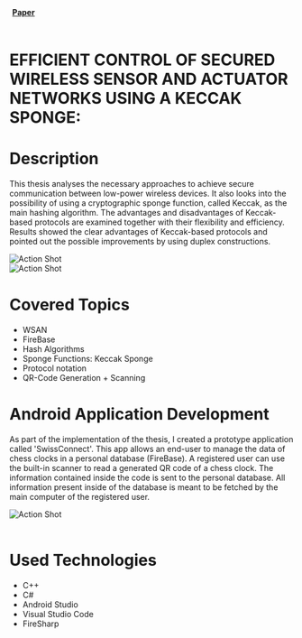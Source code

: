 
<script>
    import IoIosPaper from 'svelte-icons/io/IoIosPaper.svelte'
</script>
<div class="flex" style="padding-bottom:20px;">
    <div class="flex pr-5">
        <a href="https://drive.google.com/file/d/1PfuLqyZBIzoRbNhmeSyqPRWApe6lhxCn/view?usp=sharing" target="_blank" rel="no-referrer">
            <div class="flex items-center LinkWrapper">
                <div>
                <b style="padding-left:5px; padding-right:10px; ">Paper</b>
                </div>
                <div class="padding-right:20px h-6 ">
                    <IoIosPaper/>
                </div >
            </div>
        </a>
    </div>
</div>

# EFFICIENT CONTROL OF SECURED WIRELESS SENSOR AND ACTUATOR NETWORKS USING A KECCAK SPONGE:

<div id="markdownBody">
    <div class="grid-container grid-centered-container reversed-col-content">
        <div class="w-full">
            <h1 class="title">Description</h1>
            <p>
                This thesis analyses the necessary approaches to achieve secure communication between low-power wireless devices. It also looks into the possibility of using a cryptographic sponge function, called Keccak, as the main hashing algorithm. The advantages and disadvantages of Keccak-based protocols are examined together with their flexibility and efficiency. Results showed the clear advantages of Keccak-based protocols and pointed out the possible improvements by using duplex constructions.
            </p>
        </div>
        <div class="justify-center">
            <img class="rounded-3xl shadow-xl"  src="https://ik.imagekit.io/gillianassi/Research/KeccakSponge/CompleteSystem_9IMEhR6d0.PNG?updatedAt=1684968188120" alt="Action Shot"  width="auto" />
        </div>
    </div>
    <div class="grid-container grid-centered-container">
        <div class="justify-center">
            <img class="rounded-3xl shadow-xl"  src="https://ik.imagekit.io/gillianassi/Research/KeccakSponge/Sponge_JkZ15huJ8.PNG?updatedAt=1684968174448" alt="Action Shot"  width="auto" />
        </div>
        <div class="w-full">
            <h1 class="title">Covered Topics</h1>
            <ul class="list-disc marker:text-gPrimaryColor pl-10">
                <li>WSAN</li>
                <li>FireBase</li>
                <li>Hash Algorithms</li>
                <li>Sponge Functions: Keccak Sponge</li>
                <li>Protocol notation</li>
                <li>QR-Code Generation + Scanning</li>
            </ul>
        </div>
    </div>
    <div class="grid-container grid-centered-container reversed-col-content">
        <div class="w-full">
            <h1 class="title">Android Application Development</h1>
            <p>
                As part of the implementation of the thesis, I created a prototype application called 'SwissConnect'. This app allows an end-user to manage the data of chess clocks in a personal database (FireBase).  A registered user can use the built-in scanner to read a generated QR code of a chess clock. The information contained inside the code is sent to the personal database. All information present inside of the database is meant to be fetched by the main computer of the registered user.
            </p>
        </div>
         <div class="justify-center">
            <img class="rounded-3xl shadow-xl" src="https://ik.imagekit.io/gillianassi/Research/KeccakSponge/SwissConnect_wtEiM3Fg_.PNG?updatedAt=1684968174417" alt="Action Shot"  width="auto" />
         </div>
    </div>
</div>


<br>

# Used Technologies
<div>
    <ul class="list-disc marker:text-gPrimaryColor pl-10">
        <li>C++</li>
        <li>C#</li>
        <li>Android Studio</li>
        <li>Visual Studio Code</li>
        <li>FireSharp</li>
    </ul>
</div> 
<br>